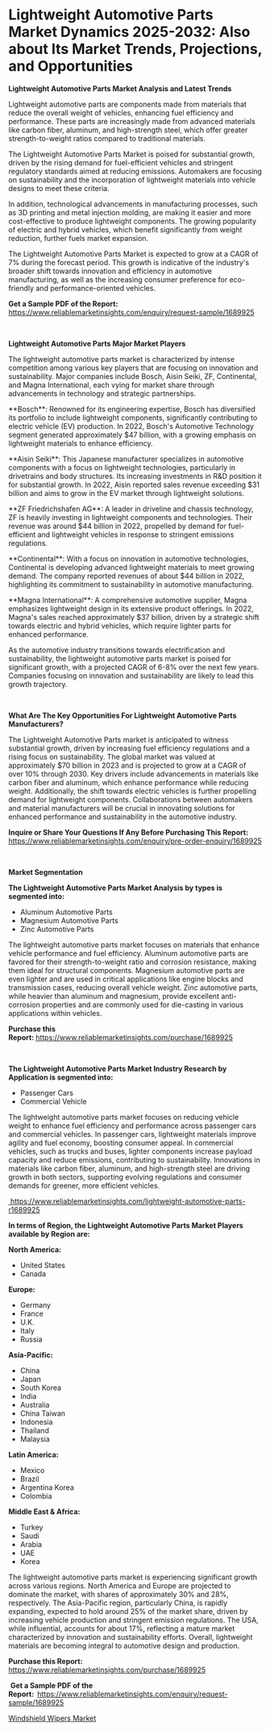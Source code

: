 <p><h1>Lightweight Automotive Parts Market Dynamics 2025-2032: Also about Its Market Trends, Projections, and Opportunities</h1></p><p><strong>Lightweight Automotive Parts Market Analysis and Latest Trends</strong></p>
<p><p>Lightweight automotive parts are components made from materials that reduce the overall weight of vehicles, enhancing fuel efficiency and performance. These parts are increasingly made from advanced materials like carbon fiber, aluminum, and high-strength steel, which offer greater strength-to-weight ratios compared to traditional materials. </p><p>The Lightweight Automotive Parts Market is poised for substantial growth, driven by the rising demand for fuel-efficient vehicles and stringent regulatory standards aimed at reducing emissions. Automakers are focusing on sustainability and the incorporation of lightweight materials into vehicle designs to meet these criteria. </p><p>In addition, technological advancements in manufacturing processes, such as 3D printing and metal injection molding, are making it easier and more cost-effective to produce lightweight components. The growing popularity of electric and hybrid vehicles, which benefit significantly from weight reduction, further fuels market expansion. </p><p>The Lightweight Automotive Parts Market is expected to grow at a CAGR of 7% during the forecast period. This growth is indicative of the industry's broader shift towards innovation and efficiency in automotive manufacturing, as well as the increasing consumer preference for eco-friendly and performance-oriented vehicles.</p></p>
<p><strong>Get a Sample PDF of the Report:&nbsp;</strong> <a href="https://www.reliablemarketinsights.com/enquiry/request-sample/1689925?utm_campaign=3011&utm_medium=2&utm_source=Github&utm_content=ia&utm_term=26032025&utm_id=lightweight-automotive-parts">https://www.reliablemarketinsights.com/enquiry/request-sample/1689925</a></p>
<p>&nbsp;</p>
<p><strong>Lightweight Automotive Parts Major Market Players</strong></p>
<p><p>The lightweight automotive parts market is characterized by intense competition among various key players that are focusing on innovation and sustainability. Major companies include Bosch, Aisin Seiki, ZF, Continental, and Magna International, each vying for market share through advancements in technology and strategic partnerships.</p><p>**Bosch**: Renowned for its engineering expertise, Bosch has diversified its portfolio to include lightweight components, significantly contributing to electric vehicle (EV) production. In 2022, Bosch's Automotive Technology segment generated approximately $47 billion, with a growing emphasis on lightweight materials to enhance efficiency.</p><p>**Aisin Seiki**: This Japanese manufacturer specializes in automotive components with a focus on lightweight technologies, particularly in drivetrains and body structures. Its increasing investments in R&D position it for substantial growth. In 2022, Aisin reported sales revenue exceeding $31 billion and aims to grow in the EV market through lightweight solutions.</p><p>**ZF Friedrichshafen AG**: A leader in driveline and chassis technology, ZF is heavily investing in lightweight components and technologies. Their revenue was around $44 billion in 2022, propelled by demand for fuel-efficient and lightweight vehicles in response to stringent emissions regulations.</p><p>**Continental**: With a focus on innovation in automotive technologies, Continental is developing advanced lightweight materials to meet growing demand. The company reported revenues of about $44 billion in 2022, highlighting its commitment to sustainability in automotive manufacturing.</p><p>**Magna International**: A comprehensive automotive supplier, Magna emphasizes lightweight design in its extensive product offerings. In 2022, Magna's sales reached approximately $37 billion, driven by a strategic shift towards electric and hybrid vehicles, which require lighter parts for enhanced performance.</p><p>As the automotive industry transitions towards electrification and sustainability, the lightweight automotive parts market is poised for significant growth, with a projected CAGR of 6-8% over the next few years. Companies focusing on innovation and sustainability are likely to lead this growth trajectory.</p></p>
<p>&nbsp;</p>
<p><strong>What Are The Key Opportunities For Lightweight Automotive Parts Manufacturers?</strong></p>
<p><p>The Lightweight Automotive Parts market is anticipated to witness substantial growth, driven by increasing fuel efficiency regulations and a rising focus on sustainability. The global market was valued at approximately $70 billion in 2023 and is projected to grow at a CAGR of over 10% through 2030. Key drivers include advancements in materials like carbon fiber and aluminum, which enhance performance while reducing weight. Additionally, the shift towards electric vehicles is further propelling demand for lightweight components. Collaborations between automakers and material manufacturers will be crucial in innovating solutions for enhanced performance and sustainability in the automotive industry.</p></p>
<p><strong>Inquire or Share Your Questions If Any Before Purchasing This Report:</strong> <a href="https://www.reliablemarketinsights.com/enquiry/pre-order-enquiry/1689925?utm_campaign=3011&utm_medium=2&utm_source=Github&utm_content=ia&utm_term=26032025&utm_id=lightweight-automotive-parts">https://www.reliablemarketinsights.com/enquiry/pre-order-enquiry/1689925</a></p>
<p>&nbsp;</p>
<p><strong>Market Segmentation</strong></p>
<p><strong>The Lightweight Automotive Parts Market Analysis by types is segmented into:</strong></p>
<p><ul><li>Aluminum Automotive Parts</li><li>Magnesium Automotive Parts</li><li>Zinc Automotive Parts</li></ul></p>
<p><p>The lightweight automotive parts market focuses on materials that enhance vehicle performance and fuel efficiency. Aluminum automotive parts are favored for their strength-to-weight ratio and corrosion resistance, making them ideal for structural components. Magnesium automotive parts are even lighter and are used in critical applications like engine blocks and transmission cases, reducing overall vehicle weight. Zinc automotive parts, while heavier than aluminum and magnesium, provide excellent anti-corrosion properties and are commonly used for die-casting in various applications within vehicles.</p></p>
<p><strong>Purchase this Report:&nbsp;</strong><a href="https://www.reliablemarketinsights.com/purchase/1689925?utm_campaign=3011&utm_medium=2&utm_source=Github&utm_content=ia&utm_term=26032025&utm_id=lightweight-automotive-parts">https://www.reliablemarketinsights.com/purchase/1689925</a></p>
<p>&nbsp;</p>
<p><strong>The Lightweight Automotive Parts Market Industry Research by Application is segmented into:</strong></p>
<p><ul><li>Passenger Cars</li><li>Commercial Vehicle</li></ul></p>
<p><p>The lightweight automotive parts market focuses on reducing vehicle weight to enhance fuel efficiency and performance across passenger cars and commercial vehicles. In passenger cars, lightweight materials improve agility and fuel economy, boosting consumer appeal. In commercial vehicles, such as trucks and buses, lighter components increase payload capacity and reduce emissions, contributing to sustainability. Innovations in materials like carbon fiber, aluminum, and high-strength steel are driving growth in both sectors, supporting evolving regulations and consumer demands for greener, more efficient vehicles.</p></p>
<p><a href="https://www.reliablemarketinsights.com/lightweight-automotive-parts-r1689925?utm_campaign=3011&utm_medium=2&utm_source=Github&utm_content=ia&utm_term=26032025&utm_id=lightweight-automotive-parts">&nbsp;https://www.reliablemarketinsights.com/lightweight-automotive-parts-r1689925</a></p>
<p><strong>In terms of Region, the Lightweight Automotive Parts Market Players available by Region are:</strong></p>
<p>
    <p> <strong> North America: </strong>
        <ul>
            <li>United States</li>
            <li>Canada</li>
        </ul>
        </p> 
    <p> <strong> Europe: </strong>
        <ul>
            <li>Germany</li>
            <li>France</li>
            <li>U.K.</li>
            <li>Italy</li>
            <li>Russia</li>
        </ul>
        </p> 
    <p> <strong> Asia-Pacific: </strong>
        <ul>
            <li>China</li>
            <li>Japan</li>
            <li>South Korea</li>
            <li>India</li>
            <li>Australia</li>
            <li>China Taiwan</li>
            <li>Indonesia</li>
            <li>Thailand</li>
            <li>Malaysia</li>
        </ul>
        </p> 
    <p> <strong> Latin America: </strong>
        <ul>
            <li>Mexico</li>
            <li>Brazil</li>
            <li>Argentina Korea</li>
            <li>Colombia</li>
        </ul>
        </p> 
    <p> <strong> Middle East & Africa: </strong>
        <ul>
            <li>Turkey</li>
            <li>Saudi</li>
            <li>Arabia</li>
            <li>UAE</li>
            <li>Korea</li>
        </ul>
    </p>
    </p>
<p><p>The lightweight automotive parts market is experiencing significant growth across various regions. North America and Europe are projected to dominate the market, with shares of approximately 30% and 28%, respectively. The Asia-Pacific region, particularly China, is rapidly expanding, expected to hold around 25% of the market share, driven by increasing vehicle production and stringent emission regulations. The USA, while influential, accounts for about 17%, reflecting a mature market characterized by innovation and sustainability efforts. Overall, lightweight materials are becoming integral to automotive design and production.</p></p>
<p><strong>Purchase this Report: </strong><a href="https://www.reliablemarketinsights.com/purchase/1689925?utm_campaign=3011&utm_medium=2&utm_source=Github&utm_content=ia&utm_term=26032025&utm_id=lightweight-automotive-parts">https://www.reliablemarketinsights.com/purchase/1689925</a></p>
<p>&nbsp;<strong>Get a Sample PDF of the Report:&nbsp;&nbsp;</strong><a href="https://www.reliablemarketinsights.com/enquiry/request-sample/1689925?utm_campaign=3011&utm_medium=2&utm_source=Github&utm_content=ia&utm_term=26032025&utm_id=lightweight-automotive-parts">https://www.reliablemarketinsights.com/enquiry/request-sample/1689925</a></p>
<p><strong></strong></p>
<p><p><a href="https://github.com/chkrselia/Market-Research-Report-List-1/blob/main/windshield-wipers-market.md?utm_campaign=3011&utm_medium=2&utm_source=Github&utm_content=ia&utm_term=26032025&utm_id=lightweight-automotive-parts">Windshield Wipers Market</a></p></p>
